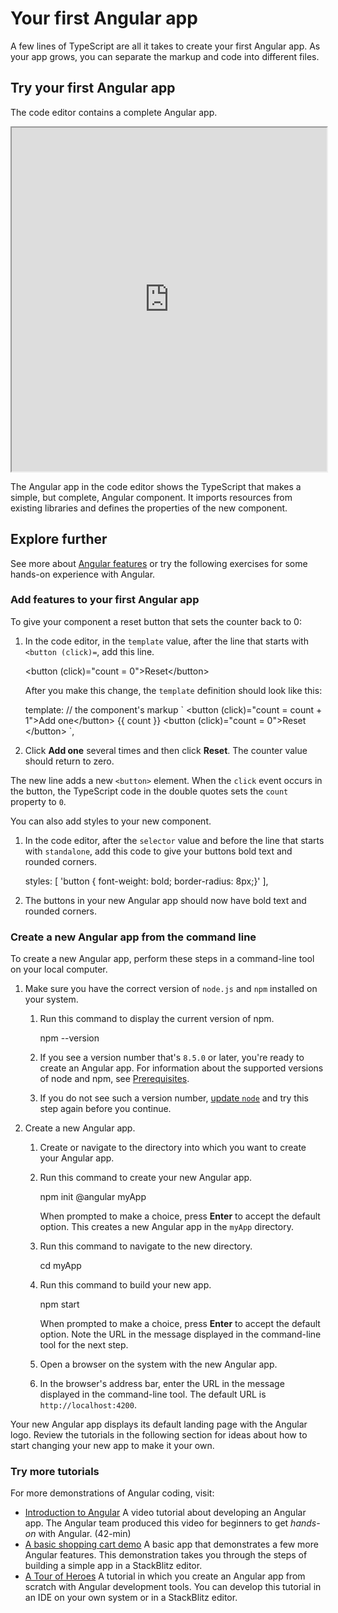 <h1 class="no-toc">Your first Angular app</h1>

A few lines of TypeScript are all it takes to create your first Angular app. As your app grows, you can separate the markup and code into different files.

## Try your first Angular app

The code editor contains a complete Angular app.

<iframe src="https://stackblitz.com/github/angular/angular/tree/17.3.x/aio/content/demos/first-app?embed=1&file=src/main.ts&hideExplorer=1&hideNavigation=1" height="550" width="100%" style="border: solid 1px 777"></iframe>

The Angular app in the code editor shows the TypeScript that makes a simple, but complete, Angular component.
It imports resources from existing libraries and defines the properties of the new component.

## Explore further

See more about [Angular features](/features) or try the following exercises for some hands-on experience with Angular.

### Add features to your first Angular app

To give your component a reset button that sets the counter back to 0:

1.  In the code editor, in the `template` value, after the line that starts with `<button (click)=`, add this line.

    <code-example format="html" language="html">

    &lt;button (click)="count = 0"&gt;Reset&lt;/button&gt;

    </code-example>

    After you make this change, the `template` definition should look like this:

    <code-example format="javascript" language="javascript">

    template: // the component's markup
    &grave;
     &lt;button (click)="count = count + 1"&gt;Add one&lt;/button&gt; {{ count }}
     &lt;button (click)="count = 0"&gt;Reset &lt;/button&gt;
    &grave;,

    </code-example>

1.  Click **Add one** several times and then click **Reset**. The counter value should return to zero.

The new line adds a new `<button>` element. When the `click` event occurs in the button, the TypeScript code in the double quotes sets the `count` property to `0`.

You can also add styles to your new component.

1.  In the code editor, after the `selector` value and before the line that starts with `standalone`, add this code to give your buttons bold text and rounded corners.

    <code-example format="javascript" language="javascript">

      styles: [
        'button { font-weight: bold; border-radius: 8px;}'
      ],

    </code-example>

1.  The buttons in your new Angular app should now have bold text and rounded corners.

### Create a new Angular app from the command line

To create a new Angular app, perform these steps in a command-line tool on your local computer.

1.  Make sure you have the correct version of `node.js` and `npm` installed on your system.

    1.  Run this command to display the current version of npm.

        <code-example format="shell" language="shell">

        npm --version

        </code-example>

    1.  If you see a version number that's `8.5.0` or later, you're ready to create an Angular app.
        For information about the supported versions of node and npm, see [Prerequisites](guide/setup-local#prerequisites).

    1.  If you do not see such a version number, [update `node`][update-node] and try this step again before you continue.

1.  Create a new Angular app.
    1. Create or navigate to the directory into which you want to create your Angular app.

    1.  Run this command to create your new Angular app.

        <code-example format="shell" language="shell">

        npm init @angular myApp

        </code-example>

        When prompted to make a choice, press **Enter** to accept the default option.
        This creates a new Angular app in the `myApp` directory.

    1.  Run this command to navigate to the new directory.

        <code-example format="shell" language="shell">

        cd myApp

        </code-example>

    1.  Run this command to build your new app.

        <code-example format="shell" language="shell">

        npm start

        </code-example>

        When prompted to make a choice, press **Enter** to accept the default option.
        Note the URL in the message displayed in the command-line tool for the next step.

    1.  Open a browser on the system with the new Angular app.

    1.  In the browser's address bar, enter the URL in the message displayed in the command-line tool.
        The default URL is `http://localhost:4200`.

Your new Angular app displays its default landing page with the Angular logo. Review the tutorials in the following section for ideas about how to start changing your new app to make it your own.

### Try more tutorials

For more demonstrations of Angular coding, visit:

* [Introduction to Angular][intro-to-angular-video]
    A video tutorial about developing an Angular app. The Angular team produced this video for beginners to get *hands-on* with Angular. (42-min)
* [A basic shopping cart demo][shopping-cart]
    A basic app that demonstrates a few more Angular features. This demonstration takes you through the steps of building a simple app in a StackBlitz editor.
* [A Tour of Heroes][toh-tutorial]
    A tutorial in which you create an Angular app from scratch with Angular development tools. You can develop this tutorial in an IDE on your own system or in a StackBlitz editor.

<!-- links -->

[shopping-cart]: start "Getting started with Angular | Angular"  
[toh-tutorial]: tutorial "Tour of Heroes application and tutorial | Angular"

<!-- external links -->

[update-node]: https://nodejs.org/en/download/ "Node downloads"
[intro-to-angular-video]: https://youtu.be/qxchrt04bTA "Introduction to Angular"

<!-- end links -->

